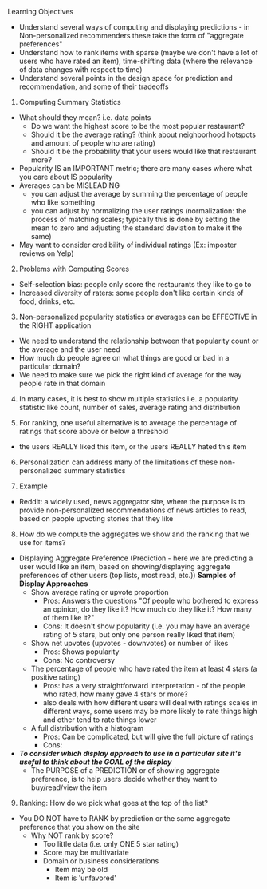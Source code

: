 <!-- Summary Statistics: Non-Personalized Recommender Technique -->

Learning Objectives
  - Understand several ways of computing and displaying predictions - in Non-personalized recommenders these take the form of "aggregate preferences"
  - Understand how to rank items with sparse (maybe we don't have a lot of users who have rated an item), time-shifting data (where the relevance of data changes with respect to time)
  - Understand several points in the design space for prediction and recommendation, and some of their tradeoffs 


1. Computing Summary Statistics 
  - What should they mean? i.e. data points
    - Do we want the highest score to be the most popular restaurant?
    - Should it be the average rating? (think about neighborhood hotspots and amount of people who are rating)
    - Should it be the probability that your users would like that restaurant more? 
  - Popularity IS an IMPORTANT metric; there are many cases where what you care about IS popularity 
  - Averages can be MISLEADING 
    - you can adjust the average by summing the percentage of people who like something 
    - you can adjust by normalizing the user ratings (normalization: the process of matching scales; typically this is done by setting the mean to zero and adjusting the standard deviation to make it the same)
  - May want to consider credibility of individual ratings (Ex: imposter reviews on Yelp)

2. Problems with Computing Scores 
  - Self-selection bias: people only score the restaurants they like to go to 
  - Increased diversity of raters: some people don't like certain kinds of food, drinks, etc. 
  
3. Non-personalized popularity statistics or averages can be EFFECTIVE in the RIGHT application
  - We need to understand the relationship between that popularity count or the average and the user need 
  - How much do people agree on what things are good or bad in a particular domain?
  - We need to make sure we pick the right kind of average for the way people rate in that domain 

4. In many cases, it is best to show multiple statistics i.e. a popularity statistic like count, number of sales, average rating and distribution 

5. For ranking, one useful alternative is to average the percentage of ratings that score above or below a threshold
  - the users REALLY liked this item, or the users REALLY hated this item 
  
6. Personalization can address many of the limitations of these non-personalized summary statistics 
    
7. Example
  - Reddit: a widely used, news aggregator site, where the purpose is to provide non-personalized recommendations of news articles to read, based on people upvoting stories that they like 

8. How do we compute the aggregates we show and the ranking that we use for items? 
  - Displaying Aggregate Preference (Prediction - here we are predicting a user would like an item, based on showing/displaying aggregate preferences of other users (top lists, most read, etc.))
    **Samples of Display Approaches**
      - Show average rating or upvote proportion
        - Pros: Answers the questions "Of people who bothered to express an opinion, do they like it? How much do they like it? How many of them like it?"
        - Cons: It doesn't show popularity (i.e. you may have an average rating of 5 stars, but only one person really liked that item) 
      - Show net upvotes (upvotes - downvotes) or number of likes
        - Pros: Shows popularity
        - Cons: No controversy
      - The percentage of people who have rated the item at least 4 stars (a positive rating)
        - Pros: has a very straightforward interpretation - of the people who rated, how many gave 4 stars or more? 
        - also deals with how different users will deal with ratings scales in different ways, some users may be more likely to rate things high and other tend to rate things lower 
      - A full distribution with a histogram 
        - Pros: Can be complicated, but will give the full picture of ratings 
        - Cons: 
  - ***To consider which display approach to use in a particular site it's useful to think about the GOAL of the display***
    - The PURPOSE of a PREDICTION or of showing aggregate preference, is to help users decide whether they want to buy/read/view the item 
    
9. Ranking: How do we pick what goes at the top of the list?
  - You DO NOT have to RANK by prediction or the same aggregate preference that you show on the site
    - Why NOT rank by score?
      - Too little data (i.e. only ONE 5 star rating)
      - Score may be multivariate 
      - Domain or business considerations
        - Item may be old 
        - Item is 'unfavored'
        
        
        
        
        
        
        
        
        
        
        
        
        
        
        
        
        
        
        
        
        
        
        
        
        
        
        
        
        
    
    
    
    
    
    
    
    
    
    
    
    
    
    
    
    
    
    
    
    
    
    
    
    